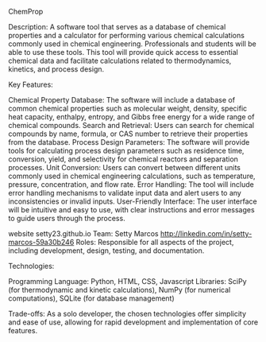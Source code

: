 ChemProp

Description:
A software tool that serves as a database of chemical properties and a calculator for performing various chemical calculations commonly used in chemical engineering. Professionals and students will be able to use these tools.  This tool will provide quick access to essential chemical data and facilitate calculations related to thermodynamics, kinetics, and process design.

Key Features:

Chemical Property Database: The software will include a database of common chemical properties such as molecular weight, density, specific heat capacity, enthalpy, entropy, and Gibbs free energy for a wide range of chemical compounds.
Search and Retrieval: Users can search for chemical compounds by name, formula, or CAS number to retrieve their properties from the database.
Process Design Parameters: The software will provide tools for calculating process design parameters such as residence time, conversion, yield, and selectivity for chemical reactors and separation processes.
Unit Conversion: Users can convert between different units commonly used in chemical engineering calculations, such as temperature, pressure, concentration, and flow rate.
Error Handling: The tool will include error handling mechanisms to validate input data and alert users to any inconsistencies or invalid inputs.
User-Friendly Interface: The user interface will be intuitive and easy to use, with clear instructions and error messages to guide users through the process.

website setty23.github.io 
Team:
Setty Marcos http://linkedin.com/in/setty-marcos-59a30b246
Roles:
Responsible for all aspects of the project, including development, design, testing, and documentation.

Technologies:

Programming Language: Python, HTML, CSS, Javascript
Libraries: SciPy (for thermodynamic and kinetic calculations), NumPy (for numerical computations), SQLite (for database management)

Trade-offs:
As a solo developer, the chosen technologies offer simplicity and ease of use, allowing for rapid development and implementation of core features.

